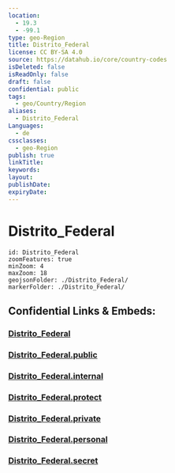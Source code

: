 ```yaml
---
location:
  - 19.3
  - -99.1
type: geo-Region
title: Distrito_Federal
license: CC BY-SA 4.0
source: https://datahub.io/core/country-codes
isDeleted: false
isReadOnly: false
draft: false
confidential: public
tags:
  - geo/Country/Region
aliases:
  - Distrito_Federal
Languages:
  - de
cssclasses:
  - geo-Region
publish: true
linkTitle:
keywords:
layout:
publishDate:
expiryDate:
---
```


# Distrito_Federal

```leaflet
id: Distrito_Federal
zoomFeatures: true 
minZoom: 4 
maxZoom: 18
geojsonFolder: ./Distrito_Federal/
markerFolder: ./Distrito_Federal/
```


## Confidential Links & Embeds: 

### [Distrito_Federal](/_Standards/Earth/Continent/America~Central/Mexico/States~Mexico/Distrito_Federal.md) 

### [Distrito_Federal.public](/_public/Earth/Continent/America~Central/Mexico/States~Mexico/Distrito_Federal.public.md) 

### [Distrito_Federal.internal](/_internal/Earth/Continent/America~Central/Mexico/States~Mexico/Distrito_Federal.internal.md) 

### [Distrito_Federal.protect](/_protect/Earth/Continent/America~Central/Mexico/States~Mexico/Distrito_Federal.protect.md) 

### [Distrito_Federal.private](/_private/Earth/Continent/America~Central/Mexico/States~Mexico/Distrito_Federal.private.md) 

### [Distrito_Federal.personal](/_personal/Earth/Continent/America~Central/Mexico/States~Mexico/Distrito_Federal.personal.md) 

### [Distrito_Federal.secret](/_secret/Earth/Continent/America~Central/Mexico/States~Mexico/Distrito_Federal.secret.md)

